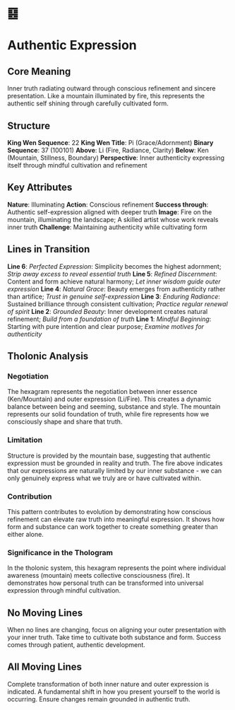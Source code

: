 # ䷕ 
# Authentic Expression

## Core Meaning
Inner truth radiating outward through conscious refinement and sincere presentation. Like a mountain illuminated by fire, this represents the authentic self shining through carefully cultivated form.

## Structure
**King Wen Sequence**: 22
**King Wen Title**: Pi (Grace/Adornment)
**Binary Sequence**: 37 (100101)
**Above**: Li (Fire, Radiance, Clarity)
**Below**: Ken (Mountain, Stillness, Boundary)
**Perspective**: Inner authenticity expressing itself through mindful cultivation and refinement

## Key Attributes
**Nature**: Illuminating
**Action**: Conscious refinement
**Success through**: Authentic self-expression aligned with deeper truth
**Image**: Fire on the mountain, illuminating the landscape; A skilled artist whose work reveals inner truth
**Challenge**: Maintaining authenticity while cultivating form

## Lines in Transition
**Line 6**: *Perfected Expression*: Simplicity becomes the highest adornment; *Strip away excess to reveal essential truth*
**Line 5**: *Refined Discernment*: Content and form achieve natural harmony; *Let inner wisdom guide outer expression*
**Line 4**: *Natural Grace*: Beauty emerges from authenticity rather than artifice; *Trust in genuine self-expression*
**Line 3**: *Enduring Radiance*: Sustained brilliance through consistent cultivation; *Practice regular renewal of spirit*
**Line 2**: *Grounded Beauty*: Inner development creates natural refinement; *Build from a foundation of truth*
**Line 1**: *Mindful Beginning*: Starting with pure intention and clear purpose; *Examine motives for authenticity*

## Tholonic Analysis
### Negotiation
The hexagram represents the negotiation between inner essence (Ken/Mountain) and outer expression (Li/Fire). This creates a dynamic balance between being and seeming, substance and style. The mountain represents our solid foundation of truth, while fire represents how we consciously shape and share that truth.

### Limitation
Structure is provided by the mountain base, suggesting that authentic expression must be grounded in reality and truth. The fire above indicates that our expressions are naturally limited by our inner substance - we can only genuinely express what we truly are or have cultivated within.

### Contribution 
This pattern contributes to evolution by demonstrating how conscious refinement can elevate raw truth into meaningful expression. It shows how form and substance can work together to create something greater than either alone.

### Significance in the Thologram
In the tholonic system, this hexagram represents the point where individual awareness (mountain) meets collective consciousness (fire). It demonstrates how personal truth can be transformed into universal expression through mindful cultivation.

## No Moving Lines
When no lines are changing, focus on aligning your outer presentation with your inner truth. Take time to cultivate both substance and form. Success comes through patient, authentic development.

## All Moving Lines
Complete transformation of both inner nature and outer expression is indicated. A fundamental shift in how you present yourself to the world is occurring. Ensure changes remain grounded in authentic truth.